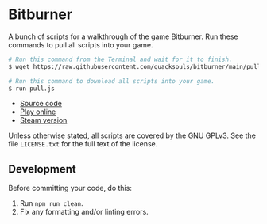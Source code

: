 # Bitburner

A bunch of scripts for a walkthrough of the game Bitburner. Run these commands
to pull all scripts into your game.

```sh
# Run this command from the Terminal and wait for it to finish.
$ wget https://raw.githubusercontent.com/quacksouls/bitburner/main/pull.js pull.js

# Run this command to download all scripts into your game.
$ run pull.js
```

<!-- prettier-ignore -->
- [Source code](https://github.com/bitburner-official/bitburner-src)
- [Play online](https://danielyxie.github.io/bitburner/)
- [Steam version](https://store.steampowered.com/app/1812820/Bitburner/)

Unless otherwise stated, all scripts are covered by the GNU GPLv3. See the file
`LICENSE.txt` for the full text of the license.

## Development

Before committing your code, do this:

1. Run `npm run clean`.
1. Fix any formatting and/or linting errors.

